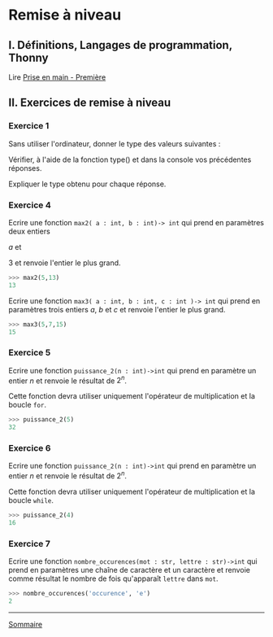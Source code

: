 # Remise à niveau

## I. Définitions, Langages de programmation, Thonny

Lire [Prise en main - Première](./../../première/Prise_en_main/Prise_en_main.md)

## II. Exercices de remise à niveau

### Exercice 1

Sans utiliser l'ordinateur, donner le type des valeurs suivantes :

Vérifier, à l'aide de la fonction type() et dans la console vos précédentes réponses.

Expliquer le type obtenu pour chaque réponse.

### Exercice 4

Ecrire une fonction ``max2( a : int, b : int)-> int`` qui prend en paramètres deux entiers

$a$
et

$3$
et renvoie l'entier le plus grand.



```python
>>> max2(5,13)
13
```

Ecrire une fonction ``max3( a : int, b : int, c : int )-> int`` qui prend en paramètres trois entiers
$a$,
$b$ et 
$c$ et renvoie l'entier le plus grand.

```python
>>> max3(5,7,15)
15
```

### Exercice 5

Ecrire une fonction `puissance_2(n : int)->int` qui prend en paramètre un entier $n$ et renvoie le résultat de $2^n$.

Cette fonction devra utiliser uniquement l'opérateur de multiplication et la boucle `for`.

```python
>>> puissance_2(5)
32
```

### Exercice 6

Ecrire une fonction `puissance_2(n : int)->int` qui prend en paramètre un entier $n$ et renvoie le résultat de $2^n$.

Cette fonction devra utiliser uniquement l'opérateur de multiplication et la boucle `while`.

```python
>>> puissance_2(4)
16
```

### Exercice 7

Ecrire une fonction `nombre_occurences(mot : str, lettre : str)->int` qui prend en paramètres une chaîne de caractère et un caractère et renvoie comme résultat le nombre de fois qu'apparaît `lettre` dans `mot`.

```python
>>> nombre_occurences('occurence', 'e')
2
```
______________

[Sommaire](./../../terminale/)